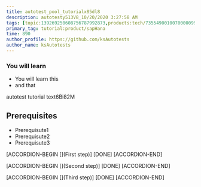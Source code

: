 ```yaml
---
title: autotest_pool_tutorialx85dl8
description: autotesty513V8_10/20/2020 3:27:58 AM
tags: [topic:139269250608756787992873,products:tech/73554900100700000996,tutorial:experience/advanced]
primary_tag: tutorial:product/sapHana
time: 890
author_profile: https://github.com/ksAutotests
author_name: ksAutotests
---
```

### You will learn
- You will learn this
- and that

autotest tutorial text6Bi82M

## Prerequisites
- Prerequisute1
- Prerequisute2
- Prerequisute3

[ACCORDION-BEGIN [](First step)]
[DONE]
[ACCORDION-END]

[ACCORDION-BEGIN [](Second step)]
[DONE]
[ACCORDION-END]

[ACCORDION-BEGIN [](Third step)]
[DONE]
[ACCORDION-END]

